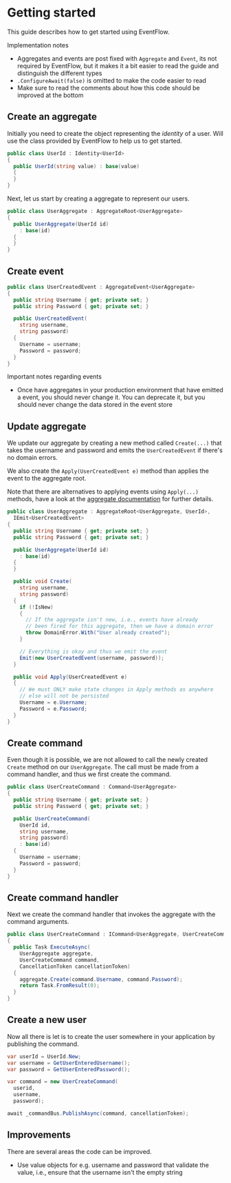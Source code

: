 # Getting started

This guide describes how to get started using EventFlow.

Implementation notes

* Aggregates and events are post fixed with `Aggregate` and
  `Event`, its not required by EventFlow, but it makes it a bit
  easier to read the guide and distinguish the different types
* `.ConfigureAwait(false)` is omitted to make the code easier
  to read
* Make sure to read the comments about how this code should be improved at
  the bottom

## Create an aggregate

Initially you need to create the object representing the _identity_
of a user. Will use the class provided by EventFlow to help us to get
started.

```csharp
public class UserId : Identity<UserId>
{
  public UserId(string value) : base(value)
  {
  }
}
```

Next, let us start by creating a aggregate to represent our users.

```csharp
public class UserAggregate : AggregateRoot<UserAggregate>
{
  public UserAggregate(UserId id)
    : base(id)
  {
  }
}
```

## Create event

```csharp
public class UserCreatedEvent : AggregateEvent<UserAggregate>
{
  public string Username { get; private set; }
  public string Password { get; private set; }

  public UserCreatedEvent(
    string username,
    string password)
  {
    Username = username;
    Password = password;
  }
}
```

Important notes regarding events

* Once have aggregates in your production environment that have
  emitted a event, you should never change it. You can deprecate
  it, but you should never change the data stored in the event store

## Update aggregate

We update our aggregate by creating a new method called `Create(...)` that
takes the username and password and emits the `UserCreatedEvent` if there's
no domain errors.

We also create the `Apply(UserCreatedEvent e)` method than applies the event
to the aggregate root.

Note that there are alternatives to applying events using `Apply(...)` methods,
have a look at the [aggregate documentation](./Aggregates.md) for further
details.

```csharp
public class UserAggregate : AggregateRoot<UserAggregate, UserId>,
  IEmit<UserCreatedEvent>
{
  public string Username { get; private set; }
  public string Password { get; private set; }

  public UserAggregate(UserId id)
    : base(id)
  {
  }

  public void Create(
    string username,
    string password)
  {
    if (!IsNew)
    {
      // If the aggregate isn't new, i.e., events have already
      // been fired for this aggregate, then we have a domain error
      throw DomainError.With("User already created");
    }

    // Everything is okay and thus we emit the event
    Emit(new UserCreatedEvent(username, password));
  }

  public void Apply(UserCreatedEvent e)
  {
    // We must ONLY make state changes in Apply methods as anywhere
    // else will not be persisted
    Username = e.Username;
    Password = e.Password;
  }
}
```

## Create command

Even though it is possible, we are not allowed to call the newly
created `Create` method on our `UserAggregate`. The call must be
made from a command handler, and thus we first create the command.

```csharp
public class UserCreateCommand : Command<UserAggregate>
{
  public string Username { get; private set; }
  public string Password { get; private set; }

  public UserCreateCommand(
    UserId id,
    string username,
    string password)
    : base(id)
  {
    Username = username;
    Password = password;
  }
}
```

## Create command handler

Next we create the command handler that invokes the aggregate with the command
arguments.

```csharp
public class UserCreateCommand : ICommand<UserAggregate, UserCreateCommand>
{
  public Task ExecuteAsync(
    UserAggregate aggregate,
    UserCreateCommand command,
    CancellationToken cancellationToken)
  {
    aggregate.Create(command.Username, command.Password);
    return Task.FromResult(0);
  }
}
```


## Create a new user

Now all there is let is to create the user somewhere in your
application by publishing the command.

```csharp
var userId = UserId.New;
var username = GetUserEnteredUsername();
var password = GetUserEnteredPassword();

var command = new UserCreateCommand(
  userid,
  username,
  password);

await _commandBus.PublishAsync(command, cancellationToken);
```

## Improvements

There are several areas the code can be improved.

- Use value objects for e.g. username and password that validate the value,
  i.e., ensure that the username isn't the empty string
